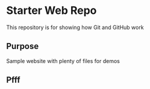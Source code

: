 # Starter Web Repo

This repository is for showing how Git and GitHub work
  
## Purpose

Sample website with plenty of files for demos

## Pfff